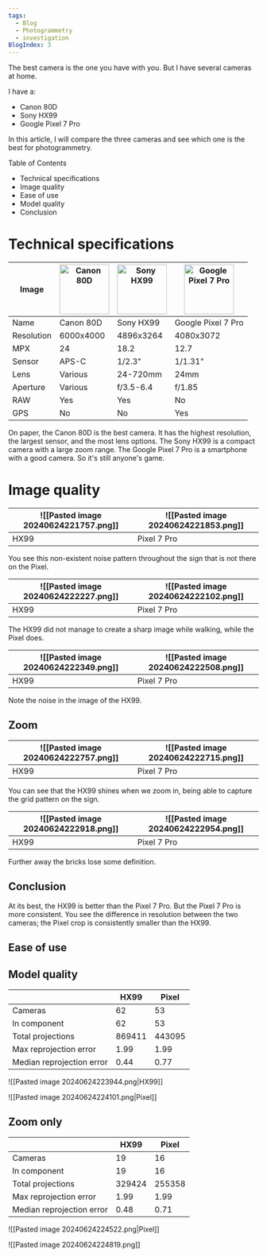 ```yaml
---
tags:
  - Blog
  - Photogrammetry
  - investigation
BlogIndex: 3
---
```


The best camera is the one you have with you. But I have several cameras at home.

I have a:

- Canon 80D
- Sony HX99
- Google Pixel 7 Pro

In this article, I will compare the three cameras and see which one is the best for photogrammetry.

Table of Contents

- Technical specifications
- Image quality
- Ease of use
- Model quality
- Conclusion

# Technical specifications

| Image | <img src="https://i1.adis.ws/i/canon/1263C047_EOS-80D-EF-S-18-135mm-f_3.5-5.6-IS-USM_1/canon-eos-80d-18-135mm-is-usm-lens-product-vooraanzicht?w=450&bg=white&fmt=webp" height="100" alt="Canon 80D" /> | <img src="https://www.sony.nl/image/dec28ab731dad845e5e299340ac98cd4?fmt=pjpeg&wid=165&bgcolor=FFFFFF&bgc=FFFFFF" height="100" alt="Sony HX99" /> | <img src="https://image.coolblue.nl/max/500x500/products/1870363" height="100" alt="Google Pixel 7 Pro" /> |
|---|---|---|---|
| Name | Canon 80D | Sony HX99 | Google Pixel 7 Pro |
| Resolution | 6000x4000 | 4896x3264 | 4080x3072 |
| MPX | 24 | 18.2 | 12.7 |
| Sensor | APS-C | 1/2.3" | 1/1.31" |
| Lens | Various | 24-720mm | 24mm |
| Aperture | Various | f/3.5-6.4 | f/1.85 |
| RAW | Yes | Yes | No |
| GPS | No | No | Yes |

On paper, the Canon 80D is the best camera. It has the highest resolution, the largest sensor, and the most lens options. The Sony HX99 is a compact camera with a large zoom range. The Google Pixel 7 Pro is a smartphone with a good camera.
So it's still anyone's game.

# Image quality

| ![[Pasted image 20240624221757.png]] | ![[Pasted image 20240624221853.png]] |
| ------------------------------------ | ------------------------------------ |
| HX99                                 | Pixel 7 Pro                          |

You see this non-existent noise pattern throughout the sign that is not there on the Pixel.

| ![[Pasted image 20240624222227.png]] | ![[Pasted image 20240624222102.png]] |
| ------------------------------------ | ------------------------------------ |
| HX99                                 | Pixel 7 Pro                          |

The HX99 did not manage to create a sharp image while walking, while the Pixel does.

| ![[Pasted image 20240624222349.png]] | ![[Pasted image 20240624222508.png]] |
| ------------------------------------ | ------------------------------------ |
| HX99                                 | Pixel 7 Pro                          |

Note the noise in the image of the HX99.

## Zoom

| ![[Pasted image 20240624222757.png]] | ![[Pasted image 20240624222715.png]] |
| ------------------------------------ | ------------------------------------ |
| HX99                                 | Pixel 7 Pro                          |

You can see that the HX99 shines when we zoom in, being able to capture the grid pattern on the sign.

| ![[Pasted image 20240624222918.png]] | ![[Pasted image 20240624222954.png]] |
| ------------------------------------ | ------------------------------------ |
| HX99                                 | Pixel 7 Pro                          |

Further away the bricks lose some definition.

## Conclusion

At its best, the HX99 is better than the Pixel 7 Pro. But the Pixel 7 Pro is more consistent.
You see the difference in resolution between the two cameras; the Pixel crop is consistently smaller than the HX99.

## Ease of use

## Model quality

|                            | HX99    | Pixel   |
| -------------------------- | ------- | ------- |
| Cameras                    | 62      | 53      |
| In component               | 62      | 53      |
| Total projections          | 869411  | 443095  |
| Max reprojection error     | 1.99    | 1.99    |
| Median reprojection error  | 0.44    | 0.77    |

![[Pasted image 20240624223944.png|HX99]]

![[Pasted image 20240624224101.png|Pixel]]

## Zoom only

|                            | HX99    | Pixel   |
| -------------------------- | ------- | ------- |
| Cameras                    | 19      | 16      |
| In component               | 19      | 16      |
| Total projections          | 329424 | 255358 |
| Max reprojection error     | 1.99    | 1.99    |
| Median reprojection error  | 0.48    | 0.71    |

![[Pasted image 20240624224522.png|Pixel]]

![[Pasted image 20240624224819.png]]
